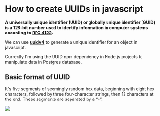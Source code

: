 # How to create UUIDs in javascript

__A universally unique identifier (UUID) or globally unique identifier (GUID) is a 128-bit number used to identify information in computer systems according to [RFC 4122](https://www.ietf.org/rfc/rfc4122.txt).__

We can use [**uuidv4**](https://github.com/thenativeweb/uuidv4) to generate a unique identifier for an object in javascript. 

Currently I'm using the UUID npm dependency in Node.js projects to manipulate data in Postgres database.

## Basic format of UUID
It's five segments of seemingly random hex data, beginning with eight hex characters, followed by three four-character strings, then 12 characters at the end. These segments are separated by a “-”.

![](https://developer.akamai.com/sites/default/files/inline-images/Screen%20Shot%202019-09-06%20at%202.03.42%20PM.png)
